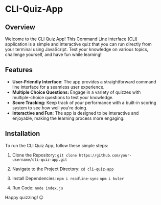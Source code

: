 # CLI-Quiz-App

## Overview
Welcome to the CLI Quiz App! This Command Line Interface (CLI) application is a simple and interactive quiz that you can run directly from your terminal using JavaScript. Test your knowledge on various topics, challenge yourself, and have fun while learning!

## Features
- **User-Friendly Interface:** The app provides a straightforward command line interface for a seamless user experience.
- **Multiple Choice Questions:** Engage in a variety of quizzes with multiple-choice questions to test your knowledge.
- **Score Tracking:** Keep track of your performance with a built-in scoring system to see how well you're doing.
- **Interactive and Fun:** The app is designed to be interactive and enjoyable, making the learning process more engaging.

## Installation
To run the CLI Quiz App, follow these simple steps:

1. Clone the Repository:
```git clone https://github.com/your-username/cli-quiz-app.git```

2. Navigate to the Project Directory:
```cd cli-quiz-app```

3. Install Dependencies:
```npm i readline-sync```
```npm i kuler```

4. Run Code:
```node index.js```

Happy quizzing! 😉